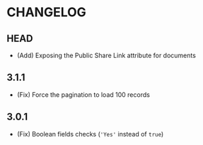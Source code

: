 # CHANGELOG

## HEAD

* (Add) Exposing the Public Share Link attribute for documents

## 3.1.1

* (Fix) Force the pagination to load 100 records

## 3.0.1

* (Fix) Boolean fields checks (`'Yes'` instead of `true`)
